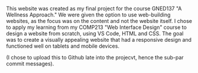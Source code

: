 This website was created as my final project for the course GNED137 "A Wellness Approach." We were given the option to use web-building websites, as the focus was on the content and not the website itself. I chose to apply my learning from my COMP213 "Web Interface Design" course to design a website from scratch, using VS Code, HTML and CSS. The goal was to create a visually appealing website that had a responsive design and functioned well on tablets and mobile devices. 

(I chose to upload this to Github late into the projecvt, hence the sub-par commit messages).
